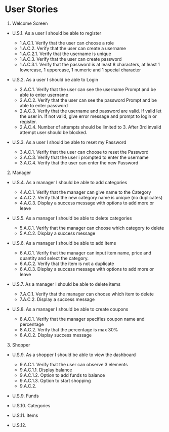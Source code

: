# User Stories

1. Welcome Screen

  - U.S.1. As a user I should be able to register
    - 1.A.C.1. Verify that the user can choose a role
    - 1.A.C.2. Verify that the user can create a username
    - 1.A.C.2.1. Verify that the username is unique
    - 1.A.C.3. Verify that the user can create password
    - 1.A.C.3.1. Verify that the password is at least 8 characters, at least 1 lowercase, 1 uppercase, 1 numeric and 1 special character

  - U.S.2. As a user I should be able to Login
    - 2.A.C.1. Verify that the user can see the username Prompt and be able to enter username
    - 2.A.C.2. Verify that the user can see the password Prompt and be able to enter password
    - 2.A.C.3. Verify that the username and password are valid. If valid let the user in. If not valid, give error message and prompt to login or register.
    - 2.A.C.4. Number of attempts should be limited to 3. After 3rd invalid attempt user should be blocked.

  - U.S.3. As a user I should be able to reset my Password
    - 3.A.C.1. Verify that the user can choose to reset the Password
    <!-- - 3.A.C.2. Verify that the user is sent an email with a link to reset the password // We are not sure how we can make this work without difficulties -->
    - 3.A.C.3. Verify that the user i prompted to enter the username
    - 3.A.C.4. Verify that the user can enter the new Password

2. Manager

  - U.S.4. As a manager I should be able to add categories
    - 4.A.C.1. Verify that the manager can give name to the Category
    - 4.A.C.2. Verify that the new category name is unique (no duplicates)
    - 4.A.C.3. Display a success message with options to add more or leave

  - U.S.5. As a manager I should be able to delete categories
    - 5.A.C.1. Verify that the manager can choose which category to delete
    - 5.A.C.2. Display a success message
    <!-- - 5.A.C.3. Option to bulk delete -->

  - U.S.6. As a manager I should be able to add items
    - 6.A.C.1. Verify that the manager can input item name, price and quantity and select the category.
    - 6.A.C.2. Verify that the item is not a duplicate
    - 6.A.C.3. Display a success message with options to add more or leave

  - U.S.7. As a manager I should be able to delete items
    - 7.A.C.1. Verify that the manager can choose which item to delete
    - 7.A.C.2. Display a success message
    <!-- - 7.A.C.3. Option to bulk delete -->

  - U.S.8. As a manager I should be able to create coupons
    - 8.A.C.1. Verify that the manager specifies coupon name and percentage
    <!-- - 8.A.C.2. Option to choose either percentage or off amount -->
    - 8.A.C.2. Verify that the percentage is max 30%
    - 8.A.C.2. Display success message

3. Shopper

  - U.S.9. As a shopper I should be able to view the dashboard
    - 9.A.C.1. Verify that the user can observe 3 elements
    - 9.A.C.1.1. Display balance
    - 9.A.C.1.2. Option to add funds to balance
    - 9.A.C.1.3. Option to start shopping
    - 9.A.C.2.

  - U.S.9. Funds

  - U.S.10. Categories

  - U.S.11. Items

  - U.S.12.

